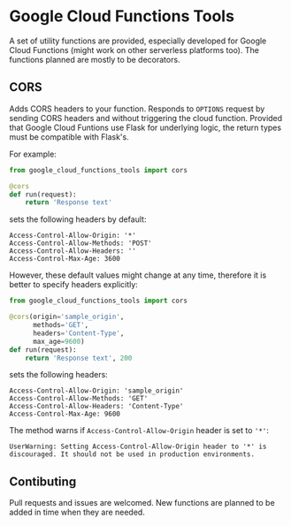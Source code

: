 # Google Cloud Functions Tools
A set of utility functions are provided, especially developed for Google Cloud Functions (might work on other serverless platforms too). The functions planned are mostly to be decorators.

## CORS
Adds CORS headers to your function. Responds to `OPTIONS` request by sending CORS headers and without triggering the cloud function. Provided that Google Cloud Funtions use Flask for underlying logic, the return types must be compatible with Flask's.

For example:
```python
from google_cloud_functions_tools import cors

@cors
def run(request):
    return 'Response text'
```

sets the following headers by default:
```
Access-Control-Allow-Origin: '*'
Access-Control-Allow-Methods: 'POST'
Access-Control-Allow-Headers: ''
Access-Control-Max-Age: 3600
```

However, these default values might change at any time, therefore it is better to specify headers explicitly:
```python
from google_cloud_functions_tools import cors

@cors(origin='sample_origin',
      methods='GET',
      headers='Content-Type',
      max_age=9600)
def run(request):
    return 'Response text', 200
```

sets the following headers:
```
Access-Control-Allow-Origin: 'sample_origin'
Access-Control-Allow-Methods: 'GET'
Access-Control-Allow-Headers: 'Content-Type'
Access-Control-Max-Age: 9600
```

The method warns if `Access-Control-Allow-Origin` header is set to `'*'`:
```
UserWarning: Setting Access-Control-Allow-Origin header to '*' is discouraged. It should not be used in production environments.
```

## Contibuting
Pull requests and issues are welcomed. New functions are planned to be added in time when they are needed.
